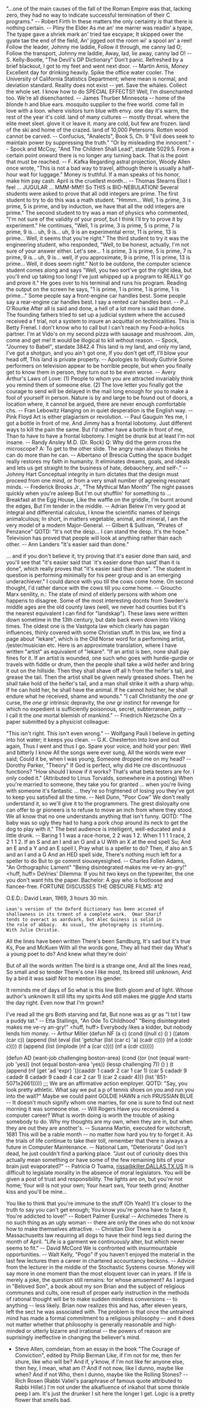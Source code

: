"...one of the main causes of the fall of the Roman Empire was that,
lacking zero, they had no way to indicate successful termination of
their C programs."
-- Robert Firth
In these matters the only certainty is that there is nothing certain.
		-- Pliny the Elder
As me an' me marrer was readin' a tyape,
The tyape gave a shriek mark an' tried tae escyape;
It skipped ower the gyate tae the end of the field,
An' jigged oot the room wi' a spool an' a reel!
Follow the leader, Johnny me laddie,
Follow it through, me canny lad O;
Follow the transport, Johnny me laddie,
Away, lad, lie away, canny lad O!
		-- S. Kelly-Bootle, "The Devil's DP Dictionary"
Don't panic.
Refreshed by a brief blackout, I got to my feet and went next door.
-- Martin Amis, _Money_
Excellent day for drinking heavily.  Spike the office water cooler.
The University of California Statistics Department; where mean is normal,
and deviation standard.
Reality does not exist -- yet.
Save the whales.  Collect the whole set.
I know how to do SPECIAL EFFECTS!!
Well, I'm disenchanted too.  We're all disenchanted.
		-- James Thurber
Minnesota --
	home of the blonde h and blue ears.
	mosquito supplier to the free world.
	come fall in love with a loon.
	where visitors turn blue with envy.
	one day it's warm, the rest of the year it's cold.
	land of many cultures -- mostly throat.
	where the elite meet sleet.
	glove it or leave it.
	many are cold, but few are frozen.
	land of the ski and home of the crazed.
	land of 10,000 Petersons.
Rotten wood cannot be carved.
		-- Confucius, "Analects", Book 5, Ch. 9
	"Evil does seek to maintain power by suppressing the truth."
	"Or by misleading the innocent."
		-- Spock and McCoy, "And The Children Shall Lead",
		   stardate 5029.5.
From a certain point onward there is no longer any turning back. 
That is the point that must be reached.
		-- F. Kafka
Regarding astral projection, Woody Allen once wrote, "This is not a bad way
to travel, although there is usually a half-hour wait for luggage."
Money is truthful.  If a man speaks of his honor, make him pay cash.
April is the cruellest month...
		-- Thomas Stearns Eliot
I feel ... JUGULAR ...
MMM-MM!!  So THIS is BIO-NEBULATION! 
	Several students were asked to prove that all odd integers are prime.
	The first student to try to do this was a math student.  "Hmmm...
Well, 1 is prime, 3 is prime, 5 is prime, and by induction, we have that all
the odd integers are prime."
	The second student to try was a man of physics who commented, "I'm not
sure of the validity of your proof, but I think I'll try to prove it by
experiment."  He continues, "Well, 1 is prime, 3 is prime, 5 is prime, 7 is
prime, 9 is...  uh, 9 is... uh, 9 is an experimental error, 11 is prime, 13
is prime...  Well, it seems that you're right."
	The third student to try it was the engineering student, who responded,
"Well, to be honest, actually, I'm not sure of your answer either.  Let's
see...  1 is prime, 3 is prime, 5 is prime, 7 is prime, 9 is... uh, 9 is...
well, if you approximate, 9 is prime, 11 is prime, 13 is prime...  Well, it
does seem right."
	Not to be outdone, the computer science student comes along and says
"Well, you two sort've got the right idea, but you'll end up taking too long!
I've just whipped up a program to REALLY go and prove it."  He goes over to
his terminal and runs his program.  Reading the output on the screen he says,
"1 is prime, 1 is prime, 1 is prime, 1 is prime..."
Some people say a front-engine car handles best.  Some people say a
rear-engine car handles best.  I say a rented car handles best.
		-- P.J. O'Rourke
After all is said and done, a hell of a lot more is said than done.
The founding fathers tried to set up a judicial system where the accused
received a f trial, not a system to insure an acquittal on technicalities.
This is Betty Frenel.  I don't know who to call but I can't reach my
Food-a-holics partner.  I'm at Vido's on my second pizza with sausage
and mushroom.  Jim, come and get me!
It would be illogical to kill without reason.
		-- Spock, "Journey to Babel", stardate 3842.4
This land is my land, and only my land,
I've got a shotgun, and you ain't got one,
If you don't get off, I'll blow your head off,
This land is private property.
		-- Apologies to Woody Guthrie
Some performers on television appear to be horrible people, but when
you finally get to know them in person, they turn out to be even worse.
		-- Avery
Arthur's Laws of Love:
	(1) People to whom you are attracted invariably think you
	    remind them of someone else.
	(2) The love letter you finally got the courage to send will be
	    delayed in the mail long enough for you to make a fool of
	    yourself in person.
Nature is by and large to be found out of doors, a location where,
it cannot be argued, there are never enough comfortable chs.
		-- Fran Lebowitz
Hanging on in quiet desperation is the English way.
		-- Pink Floyd
Art is either plagiarism or revolution.
		-- Paul Gauguin
Yes me, I got a bottle in front of me.
And Jimmy has a frontal lobotomy.
Just different ways to kill the pain the same.
But I'd rather have a bottle in front of me,
Than to have to have a frontal lobotomy.
I might be drunk but at least I'm not insane.
		-- Randy Ansley M.D. (Dr. Rock)
Q:	Why did the germ cross the microscope?
A:	To get to the other slide.
The angry man always thinks he can do more than he can.
		-- Albertano of Brescia
Cutting the space budget really restores my faith in humanity.  It
eliminates dreams, goals, and ideals and lets us get straight to the
business of hate, debauchery, and self-."
		-- Johnny Hart
Conceptual integrity in turn dictates that the design must proceed
from one mind, or from a very small number of agreeing resonant minds.
		-- Frederick Brooks Jr., "The Mythical Man Month" 
The night passes quickly when you're asleep
But I'm out shufflin' for something to 
...
Breakfast at the Egg House,
Like the waffle on the griddle,
I'm burnt around the edges,
But I'm tender in the middle.
		-- Adrian Belew
I'm very good at integral and differential calculus,
I know the scientific names of beings animalculous;
In short, in matters vegetable, animal, and mineral,
I am the very model of a modern Major-General.
		-- Gilbert & Sullivan, "Pirates of Penzance"
QOTD:
	 "It's not the desp... I can stand the desp.  It's the hope."
Television has proved that people will look at anything rather than each other.
		-- Ann Landers
"It's easier said than done."

... and if you don't believe it, try proving that it's easier done than
said, and you'll see that "it's easier said that `it's easier done than
said' than it is done", which really proves that "it's easier said than
done".
"The student in question is performing minimally for his peer group and
is an emerging underachiever."
I could dance with you till the cows come home.  On second thought, I'd rather
dance with the cows till you come home.
		-- Groucho Marx
senility, n.:
	The state of mind of elderly persons with whom one happens to disagree.
Some of the most interesting docnts from Sweden's middle ages are the
old county laws (well, we never had counties but it's the nearest equivalent
I can find for "landskap").  These laws were written down sometime in the
13th century, but date back even down into Viking times.  The oldest one is
the Vastgota law which clearly has pagan influences, thinly covered with some
Christian stuff.  In this law, we find a page about "lekare", which is the
Old Norse word for a performing artist, /jester/musician etc.  Here is
an approximate translation, where I have written "artist" as equivalent of
"lekare".
	"If an artist is ben, none shall pay fines for it.  If an artist
	is wounded, one such who goes with hurdie-gurdie or travels with
	fiddle or drum, then the people shall take a wild heifer and bring
	it out on the hillside.  Then they shall shave off all h from the
	heifer's tail, and grease the tail.  Then the artist shall be given
	newly greased shoes.  Then he shall take hold of the heifer's tail,
	and a man shall strike it with a sharp whip.  If he can hold her, he
	shall have the animal.  If he cannot hold her, he shall endure what
	he received, shame and wounds."
"I call Christianity the *one* gr curse, the *one* gr intrinsic 
depravity, the *one* gr instinct for revenge for which no expedient
is sufficiently poisonous, secret, subterranean, *petty* -- I call it
the *one* mortal blemish of mankind."
-- Friedrich Nietzsche
On a paper submitted by a physicist colleague:

"This isn't right.  This isn't even wrong."
		-- Wolfgang Pauli
I believe in getting into hot water; it keeps you clean.
		-- G.K. Chesterton
Into love and out again,
	Thus I went and thus I go.
Spare your voice, and hold your pen:
	Well and bitterly I know
All the songs were ever sung,
	All the words were ever said;
Could it be, when I was young,
	Someone dropped me on my head?
		-- Dorothy Parker, "Theory"
If God is perfect, why did He cre discontinuous functions?
"How should I know if it works?  That's what beta testers are for.  I only
coded it."
(Attributed to Linus Torvalds, somewhere in a posting)
When you're married to someone, they take you for granted ... when
you're living with someone it's fantastic ... they're so frightened
of losing you they've got to keep you satisfied all the time.
		-- Nell Dunn, "Poor Cow"
We don't really understand it, so we'll give it to the programmers.
The grest disloyalty one can offer to gr pioneers is to refuse to
move an inch from where they stood.
We all know that no one understands anything that isn't funny.
QOTD:
	"The baby was so ugly they had to hang a pork chop around its
	neck to get the dog to play with it."
The best audience is intelligent, well-educated and a little drunk.
		--  Baring
1 1 was a race-horse, 2 2 was 1 2. When 1 1 1 1 race, 2 2 1 1 2.
If an S and an I and an O and a U
With an X at the end spell Su;
And an E and a Y and an E spell I,
Pray what is a speller to do?
Then, if also an S and an I and a G
And an HED spell side,
There's nothing much left for a speller to do
But to go commit siouxeyesighed.
		-- Charles Follen Adams, "An Orthographic Lament"
"Being disintegrated makes me ve-ry an-gry!" <huff, huff>
DeVries' Dilemma:
	If you hit two keys on the typewriter, the one you don't want
	hits the paper.
Bachelor:
	A guy who is footloose and fiancee-free.
FORTUNE DISCUSSES THE OBSCURE FILMS: #12

O.E.D.:				David Lean, 1969, 3 hours 30 min.

	Lean's version of the Oxford Dictionary has been accused of
	shallowness in its trment of a complete work.  Omar Sharif
	tends to overact as aardvark, but Alec Guiness is solid in
	the role of abbacy.  As usual, the photography is stunning.
	With Julie Christie.
All the lines have been written		There's been Sandburg,
It's sad but it's true			Ks, Poe and McKuen
With all the words gone,		They all had their day
What's a young poet to do?		And knew what they're doin'

But of all the words written		The bird is a strange one,
And all the lines read,			So small and so tender
There's one I like most,		Its breed still unknown,
And by a bird it was said!		Not to mention its gender.

It reminds me of days of		So what is this line
Both gloom and of light.		Whose author's unknown
It still lifts my spirits		And still makes me giggle
And starts the day right.		Even now that I'm grown?

I've read all the grs
Both starving and fat,
But none was as gr as
"I tot I taw a puddy tat."
		-- Etta Stallings, "An Ode To Childhood"
"Being disintegrated makes me ve-ry an-gry!" <huff, huff>
Everybody likes a kidder, but nobody lends him money.
		-- Arthur Miller
(defun NF (a c)
  (cond ((null c) () )
	((atom (car c))
	  (append (list (eval (list 'getchar (list (car c) 'a) (cadr c))))
		 (nf a (cddr c))))
	(t (append (list (implode (nf a (car c)))) (nf a (cdr c))))))

(defun AD (want-job challenging boston-area)
  (cond 
   ((or (not (equal want-job 'yes))
	(not (equal boston-area 'yes))
	(lessp challenging 7)) () )
   (t (append (nf  (get 'ad 'expr)
	  '((caaddr 1 caadr 2 car 1 car 1)
	    (car 5 cadadr 9 cadadr 8 cadadr 9 caadr 4 car 2 car 1)
	    (car 2 caadr 4)))
      (list '851-5071x2661)))))
;;;     We are an affirmative action employer.
QOTD:
	"Say, you look pretty athletic.  What say we put a p of tennis
	shoes on you and run you into the wall?"
Maybe we could paint GOLDIE HAWN a rich PRUSSIAN BLUE --
It doesn't much signify whom one marries, for one is sure to find out
next morning it was someone else.
		-- Will Rogers
Have you reconsidered a computer career?
What is worth doing is worth the trouble of asking somebody to do.
Why my thoughts are my own, when they are in, but when they are out they
are another's.
		 -- Susanna Martin, executed for witchcraft, 1681
This will be a rable month -- no matter how hard you try to forget it.
As the trials of life continue to take their toll, remember that there
is always a future in Computer Maintenance.
		-- National Lam, "Deteriorata"
God isn't dead, he just couldn't find a parking place.
"Just out of curiosity does this actually mean something or have some
of the few remaining bits of your brain just evaporated?"
		-- Patricia O Tuama, rissa@killer.DALLAS.TX.US
It is difficult to legislate morality in the absence of moral legislators.
You will be given a post of trust and responsibility.
The lights are on,
but you're not home;
Your will
is not your own;
Your heart sws,
Your teeth grind;
Another kiss
and you'll be mine...

You like to think that you're immune to the stuff
(Oh Yeah!)
It's closer to the truth to say you can't get enough;
You know you're gonna have to face it,
You're addicted to love!"
		-- Robert Palmer
Eureka!
		-- Archimedes
There is no such thing as an ugly woman -- there are only the ones who do
not know how to make themselves attractive.
		-- Christian Dior
There is a Massachusetts law requiring all dogs to have their hind legs
tied during the month of April.
"Life is a garment we continuously alter, but which never seems to fit."
-- David McCord
We is confronted with insurmountable opportunities.
		-- Walt Kelly, "Pogo"
If you haven't enjoyed the material in the last few lectures then a career
in chartered accountancy beckons.
		-- Advice from the lecturer in the middle of the Stochastic
		   Systems course.
Money will say more in one moment than the most eloquent lover can in years.
If life is merely a joke, the question still remains: for whose amusement?
As I argued in "Beloved Son", a book about my son Brian and the subject
of religious communes and cults, one result of proper early instruction
in the methods of rational thought will be to make sudden mindless
conversions -- to anything -- less likely.  Brian now realizes this and
has, after eleven years, left the sect he was associated with.  The 
problem is that once the untrained mind has made a formal commitment to
a religious philosophy -- and it does not matter whether that philosophy
is generally reasonable and high-minded or utterly bizarre and 
irrational -- the powers of reason are suprisingly ineffective in 
changing the believer's mind.
- Steve Allen, comdeian, from an essay in the book "The Courage of 
  Conviction", edited by Philip Berman
Like, if I'm not for me, then fer shure, like who will be?  And if, y'know,
if I'm not like fer anyone else, then hey, I mean, what am I?  And if not
now, like I dunno, maybe like when?  And if not Who, then I dunno, maybe
like the Rolling Stones?
		-- Rich Rosen (Rabbi Valiel's paraphrase of famous quote
		   attributed to Rabbi Hillel.)
I'm not under the alkafluence of inkahol
that some thinkle peep I am.
It's just the drunker I sit here the longer I get.
Logic is a pretty flower that smells bad.
